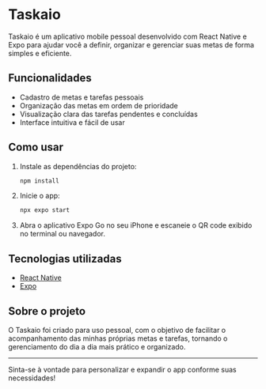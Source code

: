 # Taskaio

Taskaio é um aplicativo mobile pessoal desenvolvido com React Native e Expo para ajudar você a definir, organizar e gerenciar suas metas de forma simples e eficiente.

## Funcionalidades

- Cadastro de metas e tarefas pessoais
- Organização das metas em ordem de prioridade
- Visualização clara das tarefas pendentes e concluídas
- Interface intuitiva e fácil de usar

## Como usar

1. Instale as dependências do projeto:

   ```bash
   npm install
   ```

2. Inicie o app:

   ```bash
   npx expo start
   ```

3. Abra o aplicativo Expo Go no seu iPhone e escaneie o QR code exibido no terminal ou navegador.

## Tecnologias utilizadas

- [React Native](https://reactnative.dev/)
- [Expo](https://expo.dev/)

## Sobre o projeto

O Taskaio foi criado para uso pessoal, com o objetivo de facilitar o acompanhamento das minhas próprias metas e tarefas, tornando o gerenciamento do dia a dia mais prático e organizado.

---

Sinta-se à vontade para personalizar e expandir o app conforme suas necessidades!
